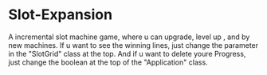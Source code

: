 # Slot-Expansion
A incremental slot machine game, where u can upgrade, level up , and by new machines. 
If u want to see the winning lines, just change the parameter in the "SlotGrid" class at the top. And if u want to delete youre Progress, just change the boolean at the top of the "Application" class.
